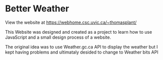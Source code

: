# Better Weather
View the website at https://webhome.csc.uvic.ca/~thomasplant/

This Website was designed and created as a project to learn how to use JavaScript and a small design process of a website.

The original idea was to use Weather.gc.ca API to display the weather but I kept having problems and ultimataly desided to change to Weather bits API

